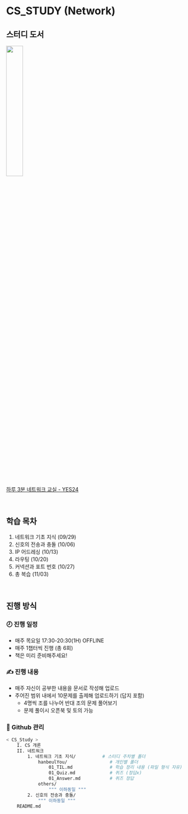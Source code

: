 # CS_STUDY (Network)

## 스터디 도서
<img width="30%" src="https://user-images.githubusercontent.com/109324631/192155366-dabd489f-58ff-4332-98d7-10f138a9fbe9.jpg">

[하루 3분 네트워크 교실 - YES24](http://www.yes24.com/Product/Goods/30670329)

<br>

## 학습 목차
1. 네트워크 기초 지식 (09/29)
2. 신호의 전송과 충돌 (10/06)
3. IP 어드레싱 (10/13)
4. 라우팅 (10/20)
5. 커넥션과 포트 번호 (10/27)
6. 총 복습 (11/03)

<br>

## 진행 방식

### 🕗 진행 일정

- 매주 목요일 17:30-20:30(1H) OFFLINE
- 매주 1챕터씩 진행 (총 6회)
- 책은 미리 준비해주세요!

### ✍ 진행 내용
* 매주 자신이 공부한 내용을 문서로 작성해 업로드
* 주어진 범위 내에서 10문제를 출제해 업로드하기 (답지 포함)
  * 4명씩 조를 나누어 반대 조의 문제 풀어보기
  * 문제 풀이시 오픈북 및 토의 가능


### 💾 Github 관리
```bash
< CS_Study >
	I. CS 개론
	II. 네트워크
		1. 네트워크 기초 지식/          # 스터디 주차별 폴더
			hanbeulYou/                # 개인별 폴더
				01_TIL.md 	           # 학습 정리 내용 (파일 형식 자유)
				01_Quiz.md		       # 퀴즈 (정답x)
				01_Answer.md		   # 퀴즈 정답
			others/
				""" 이하동일 """
		2. 신호의 전송과 충돌/
			""" 이하동일 """
	README.md
```
